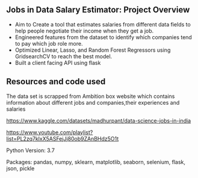 ## Jobs in Data Salary Estimator: Project Overview

- Aim to Create a tool that estimates salaries from different data fields to help people negotiate their income when they get a job.
- Engineered features from the dataset to identify which companies tend to pay which job role more.
- Optimized Linear, Lasso, and Random Forest Regressors using GridsearchCV to reach the best model.
- Built a client facing API using flask

## Resources and code used
The data set is scrapped from Ambition box website which contains information about different jobs and companies,their experiences and salaries

https://www.kaggle.com/datasets/madhurpant/data-science-jobs-in-india

https://www.youtube.com/playlist?list=PL2zq7klxX5ASFejJj80ob9ZAnBHdz5O1t

Python Version: 3.7

Packages: pandas, numpy, sklearn, matplotlib, seaborn, selenium, flask, json, pickle
